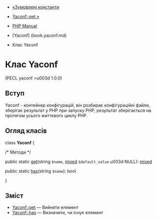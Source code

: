 - [«Зумовлені константи](yaconf.constants.md)
- [Yaconf::get »](yaconf.get.md)

- [PHP Manual](index.md)
- [Yaconf] (book.yaconf.md)
- Клас Yaconf

# Клас Yaconf

(PECL yaconf \>u003d 1.0.0)

## Вступ

Yaconf - контейнер конфігурацій, він розбирає конфігураційні файли,
зберігає результат у PHP при запуску PHP, результат зберігається на
протягом усього життєвого циклу PHP.

## Огляд класів

class **Yaconf** {

/\* Методи \*/

public static [get](yaconf.get.md)(string `$name`,
[mixed](language.types.declarations.md#language.types.declarations.mixed)
`$default_value` u003d NULL):
[mixed](language.types.declarations.md#language.types.declarations.mixed)

public static [has](yaconf.has.md)(string `$name`): bool

}

## Зміст

- [Yaconf::get](yaconf.get.md) — Вийняти елемент
- [Yaconf::has](yaconf.has.md) — Визначити, чи існує елемент

